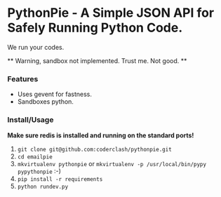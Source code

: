 # PythonPie - A Simple JSON API for Safely Running Python Code.

We run your codes.

** Warning, sandbox not implemented. Trust me. Not good. **


### Features

* Uses gevent for fastness.
* Sandboxes python.


### Install/Usage

**Make sure redis is installed and running on the standard ports!**

1. `git clone git@github.com:coderclash/pythonpie.git`
2. `cd emailpie`
3. `mkvirtualenv pythonpie` or `mkvirtualenv -p /usr/local/bin/pypy pypythonpie` :-)
4. `pip install -r requirements`
5. `python rundev.py`
